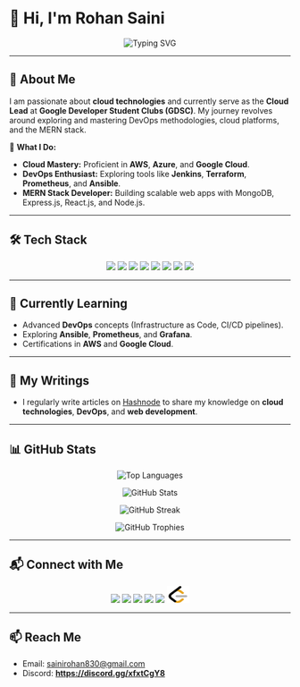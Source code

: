 # 👋 Hi, I'm **Rohan Saini**

<p align="center">
  <img src="https://readme-typing-svg.demolab.com?font=Fira+Code&weight=600&size=22&duration=4000&pause=800&color=2C9A7E&width=435&lines=Cloud+Lead+%7C+DevOps+Learner+%7C+MERN+Stack+Developer" alt="Typing SVG" />
</p>

---

## 🚀 **About Me**

I am passionate about **cloud technologies** and currently serve as the **Cloud Lead** at **Google Developer Student Clubs (GDSC)**. My journey revolves around exploring and mastering DevOps methodologies, cloud platforms, and the MERN stack.

🌟 **What I Do:**
- **Cloud Mastery:** Proficient in **AWS**, **Azure**, and **Google Cloud**.  
- **DevOps Enthusiast:** Exploring tools like **Jenkins**, **Terraform**, **Prometheus**, and **Ansible**.  
- **MERN Stack Developer:** Building scalable web apps with MongoDB, Express.js, React.js, and Node.js.  

---

## 🛠️ **Tech Stack**

<p align="center">
  <img src="https://img.shields.io/badge/Cloud-AWS-blue?style=for-the-badge&logo=amazon-aws" />
  <img src="https://img.shields.io/badge/Cloud-Google%20Cloud-blue?style=for-the-badge&logo=google-cloud" />
  <img src="https://img.shields.io/badge/CI/CD-Jenkins-orange?style=for-the-badge&logo=jenkins" />
  <img src="https://img.shields.io/badge/Container-Docker-blue?style=for-the-badge&logo=docker" />
  <img src="https://img.shields.io/badge/Orchestration-Kubernetes-blue?style=for-the-badge&logo=kubernetes" />
  <img src="https://img.shields.io/badge/Code-JavaScript-yellow?style=for-the-badge&logo=javascript" />
  <img src="https://img.shields.io/badge/Framework-React-blue?style=for-the-badge&logo=react" />
  <img src="https://img.shields.io/badge/DB-MongoDB-brightgreen?style=for-the-badge&logo=mongodb" />
</p>

---

## 🌱 **Currently Learning**
- Advanced **DevOps** concepts (Infrastructure as Code, CI/CD pipelines).  
- Exploring **Ansible**, **Prometheus**, and **Grafana**.  
- Certifications in **AWS** and **Google Cloud**.  

---

## 📝 **My Writings**
- I regularly write articles on [Hashnode](https://hashnode.com/@Rohansaini1512) to share my knowledge on **cloud technologies**, **DevOps**, and **web development**.

---

## 📊 **GitHub Stats**

<p align="center">
  <img src="https://github-readme-stats.vercel.app/api/top-langs/?username=rohansaini1512&layout=compact&theme=radical" alt="Top Languages" />
</p>
<p align="center">
  <img src="https://github-readme-stats.vercel.app/api?username=rohansaini1512&show_icons=true&theme=radical" alt="GitHub Stats" />
</p>
<p align="center">
  <img src="https://github-readme-streak-stats.herokuapp.com/?user=rohansaini1512&theme=radical" alt="GitHub Streak" />
</p>
<p align="center">
  <img src="https://github-profile-trophy.vercel.app/?username=rohansaini1512&theme=onedark&column=4" alt="GitHub Trophies" />
</p>

---

## 📬 **Connect with Me**

<p align="center">
  <a href="https://twitter.com/rohan" target="_blank"><img src="https://img.shields.io/badge/Twitter-%231DA1F2.svg?style=for-the-badge&logo=twitter&logoColor=white" /></a>
  <a href="https://linkedin.com/in/rohan-saini" target="_blank"><img src="https://img.shields.io/badge/LinkedIn-%230077B5.svg?style=for-the-badge&logo=linkedin&logoColor=white" /></a>
  <a href="https://hashnode.com/@Rohansaini1512" target="_blank"><img src="https://img.shields.io/badge/Hashnode-%2333AADD.svg?style=for-the-badge&logo=hashnode&logoColor=white" /></a>
  <a href="https://codeforces.com/profile/rohan1512" target="_blank"><img src="https://img.shields.io/badge/Codeforces-%23F76806.svg?style=for-the-badge&logo=codeforces&logoColor=white" /></a>
  <a href="https://discord.gg/xfxtCgY8" target="_blank"><img src="https://img.shields.io/badge/Discord-%237289DA.svg?style=for-the-badge&logo=discord&logoColor=white" /></a>
  <a href="https://leetcode.com/u/Rohansaini1512/" target="_blank"><img src="https://raw.githubusercontent.com/devicons/devicon/master/icons/leetcode/leetcode-original.svg" alt="LeetCode" height="30" width="40" /></a>
</p>

---

## 📫 **Reach Me**
- Email: sainirohan830@gmail.com  
- Discord: **https://discord.gg/xfxtCgY8**
